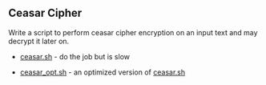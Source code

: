 Ceasar Cipher
-------------

Write a script to perform ceasar cipher encryption on an input text and may decrypt it later on.

* [ceasar.sh](https://raw.githubusercontent.com/chellem/shellFun/master/10.9/ceasar.sh) - do the job but is slow

* [ceasar_opt.sh](https://raw.githubusercontent.com/chellem/shellFun/master/10.9/ceasar_opt.sh) - an optimized version of [ceasar.sh](https://raw.githubusercontent.com/chellem/shellFun/master/10.9/ceasar.sh)